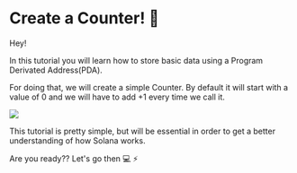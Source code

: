 # Create a Counter! 📝

Hey!

In this tutorial you will learn how to store basic data using a Program Derivated Address(PDA).

For doing that, we will create a simple Counter. By default it will start with a value of 0 and we will have to add +1 every time we call it.

![](/tutorials/counter-easy/thumbnail.jpg)

This tutorial is pretty simple, but will be essential in order to get a better understanding of how Solana works.

Are you ready?? Let's go then 💻 ⚡️
